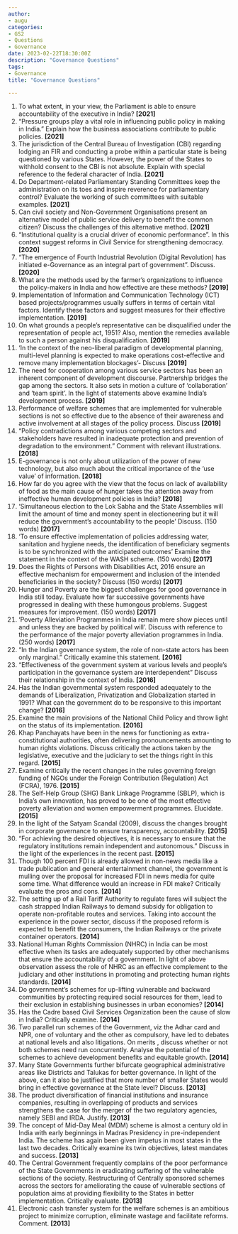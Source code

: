 ```yaml
---
author: 
- augu
categories: 
- GS2
- Questions
- Governance
date: 2023-02-22T18:30:00Z
description: "Governance Questions"
tags: 
- Governance
title: "Governance Questions"

---
```

 1. To what extent, in your view, the Parliament is able to ensure accountability of the executive in India? **\[2021\]**
 2. “Pressure groups play a vital role in influencing public policy in making in India.” Explain how the business associations contribute to public policies. **\[2021\]**
 3. The jurisdiction of the Central Bureau of Investigation (CBI) regarding lodging an FIR and conducting a probe within a particular state is being questioned by various States. However, the power of the States to withhold consent to the CBI is not absolute. Explain with special reference to the federal character of India. **\[2021\]**
 4. Do Department-related Parliamentary Standing Committees keep the administration on its toes and inspire reverence for parliamentary control? Evaluate the working of such committees with suitable examples. **\[2021\]**
 5. Can civil society and Non-Government Organisations present an alternative model of public service delivery to benefit the common citizen? Discuss the challenges of this alternative method. **\[2021\]**
 6. “Institutional quality is a crucial driver of economic performance”. In this context suggest reforms in Civil Service for strengthening democracy. **\[2020\]**
 7. “The emergence of Fourth Industrial Revolution (Digital Revolution) has initiated e-Governance as an integral part of government”. Discuss. **\[2020\]**
 8. What are the methods used by the farmer’s organizations to influence the policy-makers in India and how effective are these methods? **\[2019\]**
 9. Implementation of Information and Communication Technology (ICT) based projects/programmes usually suffers in terms of certain vital factors. Identify these factors and suggest measures for their effective implementation. **\[2019\]**
10. On what grounds a people’s representative can be disqualified under the representation of people act, 1951? Also, mention the remedies available to such a person against his disqualification. **\[2019\]**
11. ‘In the context of the neo-liberal paradigm of developmental planning, multi-level planning is expected to make operations cost-effective and remove many implementation blockages’- Discuss **\[2019\]**
12. The need for cooperation among various service sectors has been an inherent component of development discourse. Partnership bridges the gap among the sectors. It also sets in motion a culture of ‘collaboration’ and ‘team spirit’. In the light of statements above examine India’s development process. **\[2019\]**
13. Performance of welfare schemes that are implemented for vulnerable sections is not so effective due to the absence of their awareness and active involvement at all stages of the policy process. Discuss **\[2019\]**
14. “Policy contradictions among various competing sectors and stakeholders have resulted in inadequate protection and prevention of degradation to the environment.” Comment with relevant illustrations. **\[2018\]**
15. E-governance is not only about utilization of the power of new technology, but also much about the critical importance of the ‘use value’ of information. **\[2018\]**
16. How far do you agree with the view that the focus on lack of availability of food as the main cause of hunger takes the attention away from ineffective human development policies in India? **\[2018\]**
17. ‘Simultaneous election to the Lok Sabha and the State Assemblies will limit the amount of time and money spent in electioneering but it will reduce the government’s accountability to the people’ Discuss. (150 words) **\[2017\]**
18. ‘To ensure effective implementation of policies addressing water, sanitation and hygiene needs, the identification of beneficiary segments is to be synchronized with the anticipated outcomes’ Examine the statement in the context of the WASH scheme. (150 words) **\[2017\]**
19. Does the Rights of Persons with Disabilities Act, 2016 ensure an effective mechanism for empowerment and inclusion of the intended beneficiaries in the society? Discuss (150 words) **\[2017\]**
20. Hunger and Poverty are the biggest challenges for good governance in India still today. Evaluate how far successive governments have progressed in dealing with these humongous problems. Suggest measures for improvement. (150 words) **\[2017\]**
21. ‘Poverty Alleviation Programmes in India remain mere show pieces until and unless they are backed by political will’. Discuss with reference to the performance of the major poverty alleviation programmes in India. (250 words) **\[2017\]**
22. “In the Indian governance system, the role of non-state actors has been only marginal.” Critically examine this statement. **\[2016\]**
23. “Effectiveness of the government system at various levels and people’s participation in the governance system are interdependent” Discuss their relationship in the context of India. **\[2016\]**
24. Has the Indian governmental system responded adequately to the demands of Liberalization, Privatization and Globalization started in 1991? What can the government do to be responsive to this important change? **\[2016\]**
25. Examine the main provisions of the National Child Policy and throw light on the status of its implementation. **\[2016\]**
26. Khap Panchayats have been in the news for functioning as extra-constitutional authorities, often delivering pronouncements amounting to human rights violations. Discuss critically the actions taken by the legislative, executive and the judiciary to set the things right in this regard. **\[2015\]**
27. Examine critically the recent changes in the rules governing foreign funding of NGOs under the Foreign Contribution (Regulation) Act (FCRA), 1976. **\[2015\]**
28. The Self-Help Group (SHG) Bank Linkage Programme (SBLP), which is India’s own innovation, has proved to be one of the most effective poverty alleviation and women empowerment programmes. Elucidate. **\[2015\]**
29. In the light of the Satyam Scandal (2009), discuss the changes brought in corporate governance to ensure transparency, accountability. **\[2015\]**
30. “For achieving the desired objectives, it is necessary to ensure that the regulatory institutions remain independent and autonomous.” Discuss in the light of the experiences in the recent past. **\[2015\]**
31. Though 100 percent FDI is already allowed in non-news media like a trade publication and general entertainment channel, the government is mulling over the proposal for increased FDI in news media for quite some time. What difference would an increase in FDI make? Critically evaluate the pros and cons. **\[2014\]**
32. The setting up of a Rail Tariff Authority to regulate fares will subject the cash strapped Indian Railways to demand subsidy for obligation to operate non-profitable routes and services. Taking into account the experience in the power sector, discuss if the proposed reform is expected to benefit the consumers, the Indian Railways or the private container operators. **\[2014\]**
33. National Human Rights Commission (NHRC) in India can be most effective when its tasks are adequately supported by other mechanisms that ensure the accountability of a government. In light of above observation assess the role of NHRC as an effective complement to the judiciary and other institutions in promoting and protecting human rights standards. **\[2014\]**
34. Do government’s schemes for up-lifting vulnerable and backward communities by protecting required social resources for them, lead to their exclusion in establishing businesses in urban economies? **\[2014\]**
35. Has the Cadre based Civil Services Organization been the cause of slow in India? Critically examine. **\[2014\]**
36. Two parallel run schemes of the Government, viz the Adhar card and NPR, one of voluntary and the other as compulsory, have led to debates at national levels and also litigations. On merits , discuss whether or not both schemes need run concurrently. Analyse the potential of the schemes to achieve development benefits and equitable growth. **\[2014\]**
37. Many State Governments further bifurcate geographical administrative areas like Districts and Talukas for better governance. In light of the above, can it also be justified that more number of smaller States would bring in effective governance at the State level? Discuss. **\[2013\]**
38. The product diversification of financial institutions and insurance companies, resulting in overlapping of products and services strengthens the case for the merger of the two regulatory agencies, namely SEBI and IRDA. Justify. **\[2013\]**
39. The concept of Mid-Day Meal (MDM) scheme is almost a century old in India with early beginnings in Madras Presidency in pre-independent India. The scheme has again been given impetus in most states in the last two decades. Critically examine its twin objectives, latest mandates and success. **\[2013\]**
40. The Central Government frequently complains of the poor performance of the State Governments in eradicating suffering of the vulnerable sections of the society. Restructuring of Centrally sponsored schemes across the sectors for ameliorating the cause of vulnerable sections of population aims at providing flexibility to the States in better implementation. Critically evaluate. **\[2013\]**
41. Electronic cash transfer system for the welfare schemes is an ambitious project to minimize corruption, eliminate wastage and facilitate reforms. Comment. **\[2013\]**